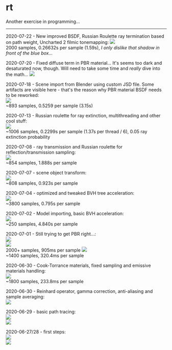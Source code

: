 # rt

Another exercise in programming...

<hr>

2020-07-22 - New improved BSDF, Russian Roulette ray termination based on path weight, Uncharted 2 filmic tonemapping:
<img src=screens/1595468010-2000S.png /><br>
2000 samples, 0.26632s per sample (1.59s), _I only dislike that shadow in front of the blue box..._

2020-07-20 - Fixed diffuse term in PBR material... It's seems too dark and desaturated now, though. Will need to take some time and *really* dive into the math...
<img src=screens/1595284318-2823S.png /><br>

2020-07-18 - Scene import from Blender using custom JSD file. Some artifacts are visible here - that's the reason why PBR material BSDF needs to be reworked:<br>
<img src=screens/1595029745-893S.png /><br>
~893 samples, 0.5259 per sample (3.15s)

2020-07-13 - Russian roulette for ray extinction, multithreading and other cool stuff:<br>
<img src=screens/2020-07-13-1.png /><br>
~1006 samples, 0.2299s per sample (1.37s per thread / 6), 0.05 ray extinction probability

2020-07-08 - ray transmission and Russian roulette for reflection/transmission sampling:<br>
<img src=screens/2020-07-08-1.png /><br>
~854 samples, 1.888s per sample

2020-07-07 - scene object transform:<br>
<img src=screens/2020-07-07-1.png /><br>
~808 samples, 0.923s per sample

2020-07-04 - optimized and tweaked BVH tree acceleration:<br>
<img src=screens/2020-07-04-1.png /><br>
~3800 samples, 0.795s per sample

2020-07-02 - Model importing, basic BVH acceleration:<br>
<img src=screens/2020-07-02-1.png /><br>
~250 samples, 4.840s per sample

2020-07-01 - Still trying to get PBR right...:<br>
<img src=screens/2020-07-01-2.png /><br>
<img src=screens/with_blender.png /><br>
2000+ samples, 905ms per sample
<img src=screens/2020-07-01-1.png /><br>
~1400 samples, 320.4ms per sample

2020-06-30 - Cook-Torrance materials, fixed sampling and emissive materials handling:<br>
<img src=screens/2020-06-30-2.png /><br>
~1800 samples, 233.8ms per sample

2020-06-30 - Reinhard operator, gamma correction, anti-aliasing and sample averaging:<br>
<img src=screens/2020-06-30-1.png /><br>

2020-06-29 - basic path tracing:<br>
<img src=screens/2020-06-29-2.png /><br>
<img src=screens/2020-06-29-1.png /><br>

2020-06-27/28 - first steps:<br>
<img src=screens/2020-06-28-1.png /><br>
<img src=screens/2020-06-27-1.png /><br>

